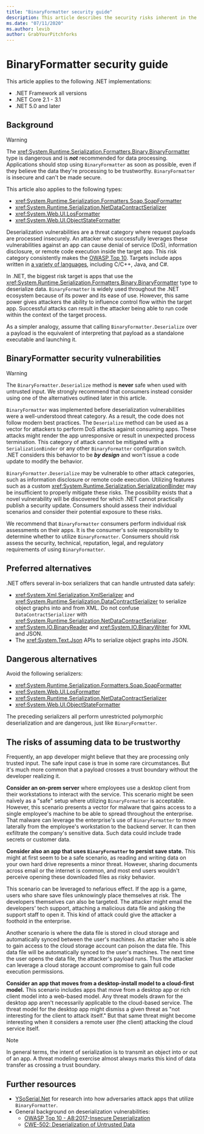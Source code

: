 ```yaml
---
title: "BinaryFormatter security guide"
description: This article describes the security risks inherent in the BinaryFormatter type and recommendations for different serializers to use.
ms.date: "07/11/2020"
ms.author: levib
author: GrabYourPitchforks
---
```

# BinaryFormatter security guide

This article applies to the following .NET implementations:

* .NET Framework all versions
* .NET Core 2.1 - 3.1
* .NET 5.0 and later

## Background

> [!WARNING]
> The <xref:System.Runtime.Serialization.Formatters.Binary.BinaryFormatter> type is dangerous and is ***not*** recommended for data processing. Applications should stop using `BinaryFormatter` as soon as possible, even if they believe the data they're processing to be trustworthy. `BinaryFormatter` is insecure and can't be made secure.

This article also applies to the following types:

* <xref:System.Runtime.Serialization.Formatters.Soap.SoapFormatter>
* <xref:System.Runtime.Serialization.NetDataContractSerializer>
* <xref:System.Web.UI.LosFormatter>
* <xref:System.Web.UI.ObjectStateFormatter>

Deserialization vulnerabilities are a threat category where request payloads are processed insecurely. An attacker who successfully leverages these vulnerabilities against an app can cause denial of service (DoS), information disclosure, or remote code execution inside the target app. This risk category consistently makes the [OWASP Top 10](https://owasp.org/www-project-top-ten/). Targets include apps written in [a variety of languages](https://owasp.org/www-community/vulnerabilities/Deserialization_of_untrusted_data), including C/C++, Java, and C#.

In .NET, the biggest risk target is apps that use the <xref:System.Runtime.Serialization.Formatters.Binary.BinaryFormatter> type to deserialize data. `BinaryFormatter` is widely used throughout the .NET ecosystem because of its power and its ease of use. However, this same power gives attackers the ability to influence control flow within the target app. Successful attacks can result in the attacker being able to run code within the context of the target process.

As a simpler analogy, assume that calling `BinaryFormatter.Deserialize` over a payload is the equivalent of interpreting that payload as a standalone executable and launching it.

## BinaryFormatter security vulnerabilities

> [!WARNING]
> The `BinaryFormatter.Deserialize` method is __never__ safe when used with untrusted input. We strongly recommend that consumers instead consider using one of the alternatives outlined later in this article.

`BinaryFormatter` was implemented before deserialization vulnerabilities were a well-understood threat category. As a result, the code does not follow modern best practices. The `Deserialize` method can be used as a vector for attackers to perform DoS attacks against consuming apps. These attacks might render the app unresponsive or result in unexpected process termination. This category of attack cannot be mitigated with a `SerializationBinder` or any other `BinaryFormatter` configuration switch. .NET considers this behavior to be ***by design*** and won't issue a code update to modify the behavior.

`BinaryFormatter.Deserialize` may be vulnerable to other attack categories, such as information disclosure or remote code execution. Utilizing features such as a custom <xref:System.Runtime.Serialization.SerializationBinder> may be insufficient to properly mitigate these risks. The possibility exists that a novel vulnerability will be discovered for which .NET cannot practically publish a security update. Consumers should assess their individual scenarios and consider their potential exposure to these risks.

We recommend that `BinaryFormatter` consumers perform individual risk assessments on their apps. It is the consumer's sole responsibility to determine whether to utilize `BinaryFormatter`. Consumers should risk assess the security, technical, reputation, legal, and regulatory requirements of using `BinaryFormatter`.

## Preferred alternatives

.NET offers several in-box serializers that can handle untrusted data safely:

* <xref:System.Xml.Serialization.XmlSerializer> and <xref:System.Runtime.Serialization.DataContractSerializer> to serialize object graphs into and from XML. Do not confuse `DataContractSerializer` with  <xref:System.Runtime.Serialization.NetDataContractSerializer>.
* <xref:System.IO.BinaryReader> and <xref:System.IO.BinaryWriter> for XML and JSON.
* The <xref:System.Text.Json> APIs to serialize object graphs into JSON.

## Dangerous alternatives

Avoid the following serializers:

* <xref:System.Runtime.Serialization.Formatters.Soap.SoapFormatter>
* <xref:System.Web.UI.LosFormatter>
* <xref:System.Runtime.Serialization.NetDataContractSerializer>
* <xref:System.Web.UI.ObjectStateFormatter>

The preceding serializers all perform unrestricted polymorphic deserialization and are dangerous, just like `BinaryFormatter`.

## The risks of assuming data to be trustworthy

Frequently, an app developer might believe that they are processing only trusted input. The safe input case is true in some rare circumstances. But it's much more common that a payload crosses a trust boundary without the developer realizing it.

__Consider an on-prem server__ where employees use a desktop client from their workstations to interact with the service. This scenario might be seen naïvely as a "safe" setup where utilizing `BinaryFormatter` is acceptable. However, this scenario presents a vector for malware that gains access to a single employee's machine to be able to spread throughout the enterprise. That malware can leverage the enterprise's use of `BinaryFormatter` to move laterally from the employee's workstation to the backend server. It can then exfiltrate the company's sensitive data. Such data could include trade secrets or customer data.

__Consider also an app that uses `BinaryFormatter` to persist save state.__ This might at first seem to be a safe scenario, as reading and writing data on your own hard drive represents a minor threat. However, sharing documents across email or the internet is common, and most end users wouldn't perceive opening these downloaded files as risky behavior.

This scenario can be leveraged to nefarious effect. If the app is a game, users who share save files unknowingly place themselves at risk. The developers themselves can also be targeted. The attacker might email the developers' tech support, attaching a malicious data file and asking the support staff to open it. This kind of attack could give the attacker a foothold in the enterprise.

Another scenario is where the data file is stored in cloud storage and automatically synced between the user's machines. An attacker who is able to gain access to the cloud storage account can poison the data file. This data file will be automatically synced to the user's machines. The next time the user opens the data file, the attacker's payload runs. Thus the attacker can leverage a cloud storage account compromise to gain full code execution permissions.

__Consider an app that moves from a desktop-install model to a cloud-first model.__ This scenario includes apps that move from a desktop app or rich client model into a web-based model. Any threat models drawn for the desktop app aren't necessarily applicable to the cloud-based service. The threat model for the desktop app might dismiss a given threat as "not interesting for the client to attack itself." But that same threat might become interesting when it considers a remote user (the client) attacking the cloud service itself.

> [!NOTE]
> In general terms, the intent of serialization is to transmit an object into or out of an app. A threat modeling exercise almost always marks this kind of data transfer as crossing a trust boundary.

## Further resources

* [YSoSerial.Net](https://github.com/pwntester/ysoserial.net) for research into how adversaries attack apps that utilize `BinaryFormatter`.
* General background on deserialization vulnerabilities:
  * [OWASP Top 10 - A8:2017-Insecure Deserialization](https://owasp.org/www-project-top-ten/OWASP_Top_Ten_2017/Top_10-2017_A8-Insecure_Deserialization)
  * [CWE-502: Deserialization of Untrusted Data](https://cwe.mitre.org/data/definitions/502.html)
